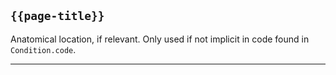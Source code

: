 ## <code>{{page-title}}</code>

Anatomical location, if relevant. Only used if not implicit in code found in `Condition.code`.

---
